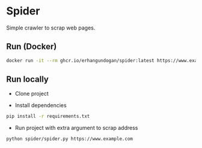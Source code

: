 Spider
======

Simple crawler to scrap web pages.

## Run (Docker)

```bash
docker run -it --rm ghcr.io/erhangundogan/spider:latest https://www.example.com
```

## Run locally

- Clone project

- Install dependencies

```bash
pip install -r requirements.txt
```

- Run project with extra argument to scrap address

```bash
python spider/spider.py https://www.example.com
```

